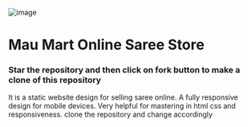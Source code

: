 ![image](https://github.com/ErAdilrasheed/MauMart_Online_Saree_Store/assets/79353602/6e706d59-692b-4b99-8199-a11a9c463bbc)
<h1>Mau Mart Online Saree Store</h1>
<h3>Star the repository and then click on fork button to make a clone of this repository </h3>
<p>It is a static website design for selling saree online. A fully responsive design for mobile devices. Very helpful for mastering in html css and responsiveness. clone the repository and change accordingly </p>
